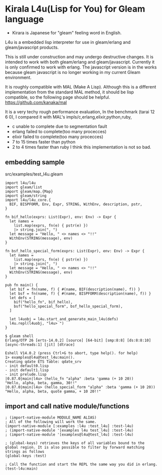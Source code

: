 # Kirala L4u(Lisp for You) for Gleam language
- Kirara is Japanese for "gleam" feeling word in English.

L4u is a embedded lisp interpreter for use in gleam/erlang and gleam/javascript products.

This is still under construction and may undergo destructive changes.
It is intended to work with both gleam/erlang and gleam/javascript.
Currently it is only confirmed to work with erlang. The javascript version is in the works because gleam javascript is no longer working in my current Gleam environment.

It is roughly compatible with MAL (Make A Lisp).
Although this is a different implementation from the standard MAL method, it should be lisp compatible, so the following page should be helpful.
https://github.com/kanaka/mal

It is a very techy rough performance evaluation,
In the benchmark (tarai 12 6 0), I compared it with MAL's impls/c,erlang,elixir,python,ruby,
- c unable to complete due to segmentation fault
- erlang failed to complete(too many procecces)
- elixir failed to complete(too many procecces)
- 7 to 15 times faster than python
- 2 to 4 times faster than ruby
I think this implementation is not so bad.


## embedding sample

src/examples/test_l4u.gleam
```
import l4u/l4u
import gleam/list
import gleam/map.{Map}
import gleam/string
import l4u/l4u_core.{
  BIF, BISPFORM, Env, Expr, STRING, WithEnv, description, pstr,
}

fn bif_hello(exprs: List(Expr), env: Env) -> Expr {
  let names =
    list.map(exprs, fn(e) { pstr(e) })
    |> string.join(", ")
  let message = "Hello, " <> names <> "!!"
  WithEnv(STRING(message), env)
}

fn bsf_hello_special_form(exprs: List(Expr), env: Env) -> Expr {
  let names =
    list.map(exprs, fn(e) { pstr(e) })
    |> string.join(", ")
  let message = "Hello, " <> names <> "!!"
  WithEnv(STRING(message), env)
}

pub fn main() {
  let bif = fn(name, f) { #(name, BIF(description(name), f)) }
  let bsf = fn(name, f) { #(name, BISPFORM(description(name), f)) }
  let defs = [
    bif("hello_fn", bif_hello),
    bsf("hello_special_form", bsf_hello_special_form),
  ]

  let l4uobj = l4u.start_and_generate_main_l4u(defs)
  l4u.repl(l4uobj, "l4u> ")
}

```

```
$ gleam shell
Erlang/OTP 26 [erts-14.0.2] [source] [64-bit] [smp:8:8] [ds:8:8:10] [async-threads:1] [jit] [dtrace]

Eshell V14.0.2 (press Ctrl+G to abort, type help(). for help)
1> examples@l4u@test_l4u:main().
Creating qdate ETS Table: qdate_srv
- init default0.lisp
- init default1.lisp
- init prelude.lisp
|0.87.0|main|l4u> (hello_fn "alpha" :beta 'gamma (+ 10 20))
"Hello, alpha, beta, gamma, 30!!"
|0.87.0|main|l4u> (hello_special_form "alpha" :beta 'gamma (+ 10 20))
"Hello, alpha, beta, quote gamma, + 10 20!!"
```

## import and call native module/functions

```
; (import-native-module MODULE_NAME ALIAS)
; All of the following will work the same.
(import-native-module [:examples :l4u :test_l4u] :test-l4u)
; (import-native-module '[examples l4u test_l4u] :test-l4u)
; (import-native-module '[examples@l4u@test_l4u] :test-l4u)

; (global-keys) retrieves the keys of all variables bound to the global region. It is also possible to filter by forward matching strings as follows
(global-keys :test)

; Call the function and start the REPL the same way you did in erlang.
(test-l4u:main)
```